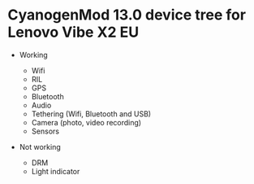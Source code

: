# CyanogenMod 13.0 device tree for Lenovo Vibe X2 EU

* Working
  * Wifi
  * RIL
  * GPS
  * Bluetooth
  * Audio
  * Tethering (Wifi, Bluetooth and USB)
  * Camera (photo, video recording)
  * Sensors

* Not working
  * DRM
  * Light indicator
  
